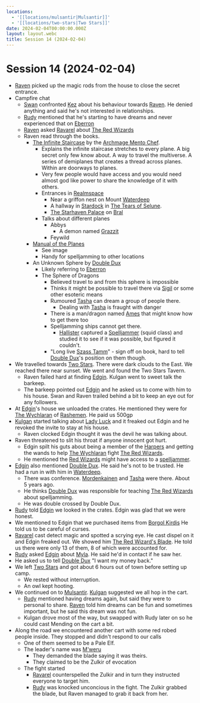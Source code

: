 ```yaml
---
locations:
  - '[[locations/mulsantir|Mulsantir]]'
  - '[[locations/two-stars|Two Stars]]'
date: 2024-02-04T00:00:00.000Z
layout: layout.webc
title: Session 14 (2024-02-04)
---
```

# Session 14 (2024-02-04)

- [Raven](pcs/raven.md) picked up the magic rods from the house to close the secret entrance.
- Campfire chat
	- [Swan](pcs/swan.md) confronted [Kez](pcs/kez-bardaux.md) about his behaviour towards [Raven](pcs/raven.md). He denied anything and said he's not interested in relationships.
	- [Rudy](pcs/refuge-unit-d3.md) mentioned that he's starting to have dreams and never experienced that on [Eberron](locations/eberron.md)
	- [Raven](pcs/raven.md) asked [Ravarel](pcs/ravarel-deshent.md) about [The Red Wizards](other/the-red-wizards.md)
	- Raven read through the books.
		- [The Infinite Staircase](other/the-infinite-staircase.md) by the [Archmage Mento Chef](npcs/archmage-mento-chef.md).
			- Explains the infinite staircase stretches to every plane. A big secret only few know about. A way to travel the multiverse. A series of demiplanes that creates a thread across planes. Within are doorways to planes.
			- Very few people would have access and you would need almost god like power to share the knowledge of it with others.
			- Entrances in [Realmspace](locations/realmspace.md)
				- Near a griffon nest on Mount [Waterdeep](locations/waterdeep.md)
				- A hallway in [Stardock](locations/stardock.md)  in [The Tears of Selune](locations/the-tears-of-selune.md).
				- [The Starhaven Palace](locations/the-starhaven-palace.md) on [Bral](locations/the-rock-of-bral.md)
			- Talks about different planes
				- Abbys
					- A demon named [Grazzit](npcs/grazzit.md)
				- Feywild
		- [Manual of the Planes](other/manual-of-the-planes.md)
			- See image
			- Handy for spelljamming to other locations
		- An Unknown Sphere by [Double Dux](npcs/double-dux.md)
			- Likely referring to [Eberron](locations/eberron.md)
			- The Sphere of Dragons
				- Believed travel to and from this sphere is impossible
				- Thinks it might be possible to travel there via [Sigil](locations/sigil.md) or some other esoteric means
				- Rumoured [Tasha](npcs/tasha.md) can dream a group of people there.
					- Dealing with [Tasha](npcs/tasha.md) is fraught with danger
				- There is a man/dragon named [Ames](npcs/ames.md) that might know how to get there too
				- Spelljamming ships cannot get there.
					- [Hallister](npcs/hallister-blackcloak.md) captured a [Spelljammer](other/spelljammer.md) (squid class) and studied it to see if it was possible, but figured it couldn't.
				- "Long live [Szass Tamm](npcs/szass-tamm.md)" - sign off on book, hard to tell [Double Dux](npcs/double-dux.md)'s position on them though.
- We travelled towards [Two Stars](locations/two-stars.md). There were dark clouds to the East. We reached there near sunset. We went and found the Two Stars Tavern.
	- Raven failed hard at finding [Edgin](npcs/edgin-darvis.md). Kulgan went to sweet talk the barkeep.
	- The barkeep pointed out [Edgin](npcs/edgin-darvis.md) and he asked us to come with him to his house. Swan and Raven trailed behind a bit to keep an eye out for any followers.
- At [Edgin](npcs/edgin-darvis.md)'s house we unloaded the crates. He mentioned they were for [The Wychlaran](other/the-wychlaran.md) of [Rashemen](locations/rashemen.md). He paid us 500gp
- [Kulgan](pcs/kulgan.md) started talking about [Lady Luck](npcs/lady-luck.md) and it freaked out Edgin and he revoked the invite to stay at his house.
	- Raven clocked Edgin thought it was the devil he was talking about.
- Raven threatened to slit his throat if anyone innocent got hurt.
	- Edgin spilt his guts about being a member of the [Harpers](other/harpers.md) and getting the wands to help [The Wychlaran](other/the-wychlaran.md) fight [The Red Wizards](other/the-red-wizards.md).
	- He mentioned the [Red Wizards](other/the-red-wizards.md) might have access to a  [spelljammer](other/spelljammer.md).
- [Edgin](npcs/edgin-darvis.md) also mentioned [Double Dux](npcs/double-dux.md). He said he's not to be trusted. He had a run in with him in [Waterdeep](locations/waterdeep.md).
	- There was conference.  [Mordenkainen](npcs/mordenkainen.md) and [Tasha](npcs/tasha.md) were there. About 5 years ago.
	- He thinks [Double Dux](npcs/double-dux.md) was responsible for teaching [The Red Wizards](other/the-red-wizards.md) about spelljamming.
	- He was double crossed by Double Dux.
- [Rudy](pcs/refuge-unit-d3.md) told [Edgin](npcs/edgin-darvis.md) we looked in the crates. Edgin was glad that we were honest.
- We mentioned to Edgin that we purchased items from [Borgol Kirdis](npcs/borgol-kirdis.md) He told us to be careful of curses.
- [Ravarel](pcs/ravarel-deshent.md) cast detect magic and spotted a scrying eye. He cast dispel on it and Edgin freaked out. We showed him [The Red Wizard's Blade](other/the-red-wizards-blade.md). He told us there were only 13 of them, 8 of which were accounted for.
- [Rudy](pcs/refuge-unit-d3.md) asked [Edgin](npcs/edgin-darvis.md) about [Myla](npcs/myla.md). He said he'd in contact if he saw her.
- He asked us to tell [Double Dux](npcs/double-dux.md) "I want my money back."
- We left [Two Stars](locations/two-stars.md) and got about 6 hours out of town before setting up camp.
	- We rested without interruption.
	- An owl kept hooting.
- We continued on to [Mulsantir](locations/mulsantir.md). [Kulgan](pcs/kulgan.md) suggested we all hop in the cart.
	- [Rudy](pcs/refuge-unit-d3.md) mentioned having dreams again, but said they were to personal to share. [Raven](pcs/raven.md) told him dreams can be fun and sometimes important, but he said this dream was not fun.
	- Kulgan drove most of the way, but swapped with Rudy later on so he could cast Mending on the cart a bit.
- Along the road we encountered another cart with some red robed people inside. They stopped and didn't respond to our calls
	- One of them seemed to be a Pale Elf.
	- The leader's  name was [M'weru](npcs/mweru.md)
		- They demanded the blade saying it was theirs.
		- They claimed to be the Zulkir of evocation
	- The fight started
		- [Ravarel](pcs/ravarel-deshent.md) counterspelled the Zulkir and in turn they instructed everyone to target him.
		- [Rudy](pcs/refuge-unit-d3.md) was knocked unconcious in the fight. The Zulkir grabbed the blade, but Raven managed to grab it back from her.

